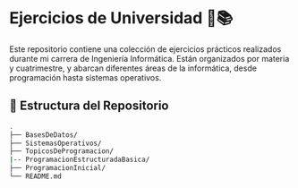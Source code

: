 # Ejercicios de Universidad 🧠📚

Este repositorio contiene una colección de ejercicios prácticos realizados durante mi carrera de Ingeniería Informática. Están organizados por materia y cuatrimestre, y abarcan diferentes áreas de la informática, desde programación hasta sistemas operativos.

## 📁 Estructura del Repositorio

```bash
.
├── BasesDeDatos/
├── SistemasOperativos/
├── TopicosDeProgramacion/
|-- ProgramacionEstructuradaBasica/
├── ProgramacionInicial/
└── README.md

